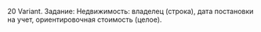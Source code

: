 20 Variant. 
Задание: Недвижимость: владелец (строка), дата постановки на учет, ориентировочная стоимость (целое).
